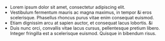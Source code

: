 * Lorem ipsum dolor sit amet, consectetur adipiscing elit.
* Vestibulum fermentum mauris ac magna maximus, in tempor &i 
  eros scelerisque. Phasellus rhoncus purus vitae enim consequat euismod.
* Etiam dignissim arcu at sapien auctor, et consequat lacus lobortis. &i
* Duis nunc orci, convallis vitae lacus cursus, pellentesque pretium libero. Integer
fringilla est a scelerisque euismod. Quisque in bibendum risus.